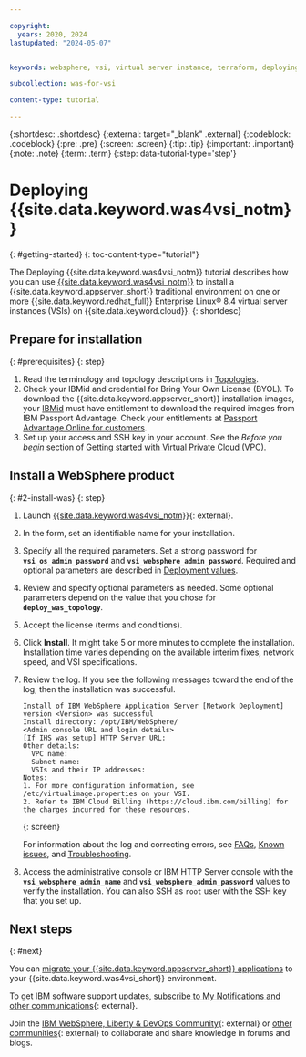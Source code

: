 ```yaml
---

copyright:
  years: 2020, 2024
lastupdated: "2024-05-07"


keywords: websphere, vsi, virtual server instance, terraform, deploying, install, ihs, console

subcollection: was-for-vsi

content-type: tutorial

---
```


{:shortdesc: .shortdesc}
{:external: target="_blank" .external}
{:codeblock: .codeblock}
{:pre: .pre}
{:screen: .screen}
{:tip: .tip}
{:important: .important}
{:note: .note}
{:term: .term}
{:step: data-tutorial-type='step'}


# Deploying {{site.data.keyword.was4vsi_notm}}
{: #getting-started}
{: toc-content-type="tutorial"}

The Deploying {{site.data.keyword.was4vsi_notm}} tutorial describes how you can use [{{site.data.keyword.was4vsi_notm}}](https://{DomainName}/catalog/content/.::1-b9f20fe3-baac-459b-b047-cb4ae9eb46f2-global) to install a {{site.data.keyword.appserver_short}} traditional environment on one or more {{site.data.keyword.redhat_full}} Enterprise Linux&reg; 8.4 virtual server instances (VSIs) on {{site.data.keyword.cloud}}.
{: shortdesc}


## Prepare for installation
{: #prerequisites}
{: step}

1. Read the terminology and topology descriptions in [Topologies](/docs/was-for-vsi?topic=was-for-vsi-topologies).
2. Check your IBMid and credential for Bring Your Own License (BYOL). To download the {{site.data.keyword.appserver_short}} installation images, your [IBMid](https://www.ibm.com/account/) must have entitlement to download the required images from IBM Passport Advantage. Check your entitlements at [Passport Advantage Online for customers](https://www.ibm.com/software/passportadvantage/pao_customer.html).
3. Set up your access and SSH key in your account. See the *Before you begin* section of [Getting started with Virtual Private Cloud (VPC)](https://cloud.ibm.com/docs/vpc?topic=vpc-getting-started#prereqs).


## Install a WebSphere product
{: #2-install-was}
{: step}

1. Launch [{{site.data.keyword.was4vsi_notm}}](https://{DomainName}/catalog/content/.::1-b9f20fe3-baac-459b-b047-cb4ae9eb46f2-global){: external}.
2. In the form, set an identifiable name for your installation.
3. Specify all the required parameters. Set a strong password for **`vsi_os_admin_password`** and **`vsi_websphere_admin_password`**. Required and optional parameters are described in [Deployment values](/docs/was-for-vsi?topic=was-for-vsi-dep-values).
4. Review and specify optional parameters as needed. Some optional parameters depend on the value that you chose for **`deploy_was_topology`**.
5. Accept the license (terms and conditions).
6. Click **Install**. It might take 5 or more minutes to complete the installation. Installation time varies depending on the available interim fixes, network speed, and VSI specifications.
7. Review the log. If you see the following messages toward the end of the log, then the installation was successful.
   ```text
   Install of IBM WebSphere Application Server [Network Deployment] version <Version> was successful
   Install directory: /opt/IBM/WebSphere/
   <Admin console URL and login details>
   [If IHS was setup] HTTP Server URL:
   Other details:
     VPC name:
     Subnet name:
     VSIs and their IP addresses:
   Notes:
   1. For more configuration information, see /etc/virtualimage.properties on your VSI.
   2. Refer to IBM Cloud Billing (https://cloud.ibm.com/billing) for the charges incurred for these resources.
   ```
   {: screen}


   For information about the log and correcting errors, see [FAQs](/docs/was-for-vsi?topic=was-for-vsi-faq), [Known issues](/docs/was-for-vsi?topic=was-for-vsi-known-issues), and [Troubleshooting](/docs/was-for-vsi?topic=was-for-vsi-troubleshoot).
8. Access the administrative console or IBM HTTP Server console with the **`vsi_websphere_admin_name`** and **`vsi_websphere_admin_password`** values to verify the installation. You can also SSH as `root` user with the SSH key that you set up.


## Next steps
{: #next}

You can [migrate your {{site.data.keyword.appserver_short}} applications](/docs/was-for-vsi?topic=was-for-vsi-migrating) to your {{site.data.keyword.was4vsi_short}} environment.

To get IBM software support updates, [subscribe to My Notifications and other communications](https://www.ibm.com/support/pages/node/718119){: external}.

Join the [IBM WebSphere, Liberty & DevOps Community](https://community.ibm.com/community/user/wasdevops/communities/websphere-home){: external} or [other communities](https://community.ibm.com/community/user/sitemap){: external} to collaborate and share knowledge in forums and blogs.
